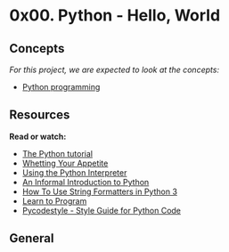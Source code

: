 # 0x00. Python - Hello, World

## Concepts

_For this project, we are expected to look at the concepts:_

* [Python programming](https://www.alx-intranet.hbtn.io/concepts/550)

## Resources

**Read or watch:**

* [The Python tutorial](https://www.docs.python.org/3/tutorial/index.html)
* [Whetting Your Appetite](https://www.docs.python.org/3/tutorial/appetite.html)
* [Using the Python Interpreter](https://www.docs.python.org/3/tutorial/interpreter.html)
* [An Informal Introduction to Python](https://www.docs.python.org/3/tutorial/introduction.html)
* [How To Use String Formatters in Python 3](https://www.realpython.com/python-f-strings/)
* [Learn to Program](https://www.youtube.com/play?list=PLGLfVvz_LVvTn3cK5e6LjhgGiSeVllRwt)
* [Pycodestyle - Style Guide for Python Code](https://www.pypi.org/project/pycodestyle)

## General
